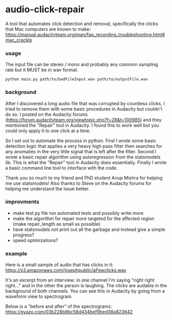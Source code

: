 # audio-click-repair

A tool that automates click detection and removal, specifically the clicks that Mac computers are known to make: https://manual.audacityteam.org/man/faq_recording_troubleshooting.html#mac_crackle

### usage

The input file can be stereo / mono and probably any common sampling rate but it MUST be in wav format.

`python main.py path/to/badFileInput.wav path/to/outputFile.wav`

### background

After I discovered a long audio file that was corrupted by countless clicks, I tried to remove them with some basic procedures in Audacity but couldn't do so. I posted on the Audacity forums (https://forum.audacityteam.org/viewtopic.php?f=28&t=100985) and they mentioned the "Repair" tool in Audacity. I found this to work well but you could only apply it to one click at a time.

So I set out to automate the process in python. First I wrote some basic detection logic that applies a very heavy high pass filter then searches for any anomalies in the very little signal that is left after the filter. Second I wrote a basic repair algorithm using autoregression from the statsmodels lib. This is what the "Repair" tool in Audacity does essentially. Finally I wrote a basic command line tool to interface with the code.

Thank you so much to my friend and PhD student Anup Mishra for helping me use statsmodels! Also thanks to Steve on the Audacity forums for helping me understand the issue better.

### improvments

-   make test.py file run automated tests and possibly write more
-   make the algorithm for repair more targeted for the affected region (make repair_length as small as possible)
-   have statsmodels not print out all the garbage and instead give a simple progress?
-   speed optimizations?

### example

Here is a small sample of audio that has clicks in it: https://s3.amazonaws.com/josephpublic/aFewclicks.wav

It's an excerpt from an interview: in one channel I'm saying "right right right..." and in the other the person is laughing. The clicks are audable in the background of both channels. You can see this in Audacity by going from a waveform view to spectrogram.

Below is a "before and after" of the spectrograms: https://gyazo.com/03b228b9bc58d434bef9bed38a823642
